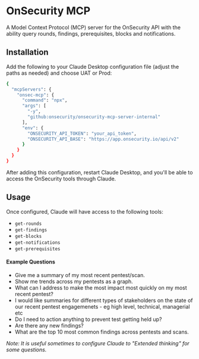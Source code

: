# OnSecurity MCP

A Model Context Protocol (MCP) server for the OnSecurity API with the ability query rounds, findings, prerequisites, blocks and notifications.

## Installation

Add the following to your Claude Desktop configuration file (adjust the paths as needed) and choose UAT or Prod:
```bash
{
  "mcpServers": {
    "onsec-mcp": {
      "command": "npx",
      "args": [
        "-y",
        "github:onsecurity/onsecurity-mcp-server-internal"
      ],
      "env": {
        "ONSECURITY_API_TOKEN": "your_api_token",
        "ONSECURITY_API_BASE": "https://app.onsecurity.io/api/v2"
      }
    }
  }
}
```

After adding this configuration, restart Claude Desktop, and you'll be able to access the OnSecurity tools through Claude.

## Usage

Once configured, Claude will have access to the following tools:

- `get-rounds`
- `get-findings`
- `get-blocks`
- `get-notifications`
- `get-prerequisites`

#### Example Questions
- Give me a summary of my most recent pentest/scan.
- Show me trends across my pentests as a graph.
- What can I address to make the most impact most quickly on my most recent pentest?
- I would like summaries for different types of stakeholders on the state of our recent pentest engagemenets - eg high level, technical, managerial etc
- Do I need to action anything to prevent test getting held up?
- Are there any new findings?
- What are the top 10 most common findings across pentests and scans.


*Note: It is useful sometimes to configure Claude to "Extended thinking" for some questions.*
